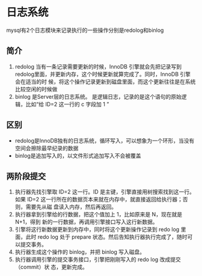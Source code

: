 # 日志系统

mysql有2个日志模块来记录执行的一些操作分别是redolog和binlog

## 简介

1. redolog
  当有一条记录需要更新的时候，InnoDB 引擎就会先把记录写到 redolog里面，并更新内存，这个时候更新就算完成了。同时，InnoDB 引擎会在适当的时 候，将这个操作记录更新到磁盘里面，而这个更新往往是在系统比较空闲的时候做
2. binlog
  是Server层的日志系统。 是逻辑日志，记录的是这个语句的原始逻辑，比如“给 ID=2 这一行的 c 字段加 1 ”

## 区别

- redolog是InnoDB独有的日志系统，循环写入，可以想象为一个环形，当没有空间会擦除最早纪录的数据
- binlog是追加写入的，以文件形式追加写入不会被覆盖

## 两阶段提交

1. 执行器先找引擎取 ID=2 这一行。ID 是主键，引擎直接用树搜索找到这一行。如果
ID=2 这一行所在的数据页本来就在内存中，就直接返回给执行器；否则，需要先从磁
盘读入内存，然后再返回。
2. 执行器拿到引擎给的行数据，把这个值加上 1，比如原来是 N，现在就是 N+1，得到
新的一行数据，再调用引擎接口写入这行新数据。
3. 引擎将这行新数据更新到内存中，同时将这个更新操作记录到 redo log 里面，此时
redo log 处于 prepare 状态。然后告知执行器执行完成了，随时可以提交事务。
4. 执行器生成这个操作的 binlog，并把 binlog 写入磁盘。
5. 执行器调用引擎的提交事务接口，引擎把刚刚写入的 redo log 改成提交（commit）状
态，更新完成。
